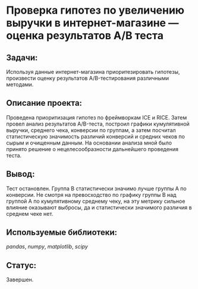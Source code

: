 # Проверка гипотез по увеличению выручки в интернет-магазине — оценка результатов A/B теста

## Задачи:

Используя данные интернет-магазина приоритезировать гипотезы, произвести оценку результатов A/B-тестирования различными методами.

## Описание проекта:

Проведена приоритизация гипотез по фреймворкам ICE и RICE. Затем провел анализ результатов A/B-теста, построил графики кумулятивной выручки, среднего чека, конверсии по группам, а затем посчитал статистическую значимость различий конверсий и средних чеков по сырым и очищенным данным. На основании анализа мной было принято решение о нецелесообразности дальнейшего проведения теста.

## Вывод:

Тест остановлен. Группа В статистически значимо лучше группы А по конверсии. Не смотря на превосходство по графику группы В над группой А по кумулятивному среднему чеку, на эту метрику сильное влияние оказывают выбросы, да и статистически значимого различия в среднем чеке нет.

## Используемые библиотеки:

*pandas*, *numpy*, *matplotlib*, *scipy*

## Статус:

Завершен.
